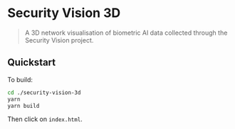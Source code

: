 # Security Vision 3D

> A 3D network visualisation of biometric AI data collected through the Security Vision project.

## Quickstart

To build:

```bash
cd ./security-vision-3d
yarn
yarn build
```

Then click on `index.html`.